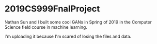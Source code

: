 # 2019CS999FnalProject
Nathan Sun and I built some cool GANs in Spring of 2019 in the Computer Science field course in machine learning. 

I'm uploading it because I'm scared of losing the files and data.
